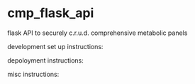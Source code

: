 # cmp_flask_api
flask API to securely c.r.u.d. comprehensive metabolic panels

development set up instructions:

depoloyment instructions:

misc instructions:
